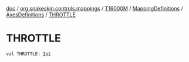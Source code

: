[doc](../../../../index.md) / [org.snakeskin.controls.mappings](../../../index.md) / [T16000M](../../index.md) / [MappingDefinitions](../index.md) / [AxesDefinitions](index.md) / [THROTTLE](./-t-h-r-o-t-t-l-e.md)

# THROTTLE

`val THROTTLE: `[`Int`](https://kotlinlang.org/api/latest/jvm/stdlib/kotlin/-int/index.html)